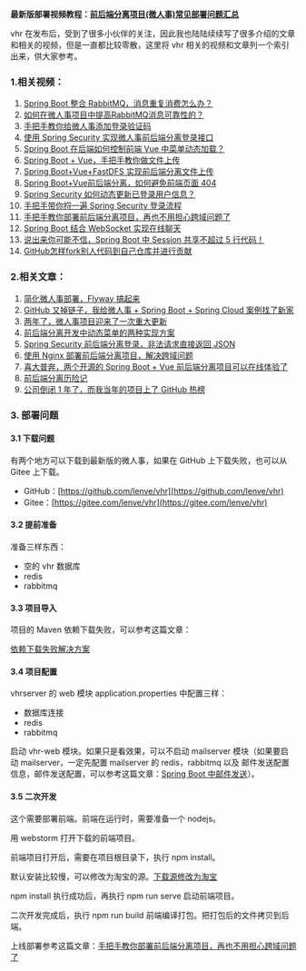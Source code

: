 **最新版部署视频教程：[前后端分离项目(微人事)常见部署问题汇总](https://mp.weixin.qq.com/s/dcJv6BIVFPnokI8nBf4IrQ)**

vhr 在发布后，受到了很多小伙伴的关注，因此我也陆陆续续写了很多介绍的文章和相关的视频，但是一直都比较零散，这里将 vhr 相关的视频和文章列一个索引出来，供大家参考。

### 1.相关视频：

1. [Spring Boot 整合 RabbitMQ，消息重复消费怎么办？](https://mp.weixin.qq.com/s/SMPyyZlRvvKM-kSMbOOQAw)
2. [如何在微人事项目中提高RabbitMQ消息可靠性的？](https://mp.weixin.qq.com/s/aMu1qi46FbzIe0amJ4XJ7w)
3. [手把手教你给微人事添加登录验证码](https://mp.weixin.qq.com/s/aaop_dS9UIOgTtQd0hl_tw)
4. [使用 Spring Security 实现微人事前后端分离登录接口](https://mp.weixin.qq.com/s/eun-ChD5KyN6LsbR9qFfiQ)
5. [Spring Boot 在后端如何控制前端 Vue 中菜单动态加载？](https://mp.weixin.qq.com/s/rH5MeKuTnXbyaDaGsU4wNw)
6. [Spring Boot + Vue，手把手教你做文件上传](https://mp.weixin.qq.com/s/OMgoUfH8lk8hDfuqWXGWTA)
7. [Spring Boot+Vue+FastDFS 实现前后端分离文件上传](https://mp.weixin.qq.com/s/tIFyi2EiQRhdaOZi7bMoGw)
8. [Spring Boot+Vue前后端分离，如何避免前端页面 404](https://mp.weixin.qq.com/s/rXhXFXDhyYDP4F47Uat1DQ)
9. [Spring Security 如何动态更新已登录用户信息？](https://mp.weixin.qq.com/s/jQZx4i4-vqjpBjpoJKJF4A)
10. [手把手带你捋一遍 Spring Security 登录流程](https://mp.weixin.qq.com/s/z6GeR5O-vBzY3SHehmccVA)
11. [手把手教你部署前后端分离项目，再也不用担心跨域问题了](https://mp.weixin.qq.com/s/KWBtHi_au_1pH70OYptjfA)
12. [Spring Boot 结合 WebSocket 实现在线聊天](https://mp.weixin.qq.com/s/Rrj7oco3K8kJBsTxEEdz9g)
13. [说出来你可能不信，Spring Boot 中 Session 共享不超过 5 行代码！](https://mp.weixin.qq.com/s/sgjm09_e8ue5blXqPgeXZA)
14. [GitHub怎样fork别人代码到自己仓库并进行贡献]( https://blog.csdn.net/xc_zhou/article/details/87984242 )

### 2.相关文章：

1. [简化微人事部署，Flyway 搞起来](https://mp.weixin.qq.com/s/yabpyA90D1yUtWRNr330yA)
2. [GitHub 又掉链子，我给微人事 + Spring Boot + Spring Cloud 案例找了新家](https://mp.weixin.qq.com/s/yvJXiX70iNSdd2mbSQbUCQ)
3. [两年了，微人事项目迎来了一次重大更新](https://mp.weixin.qq.com/s/Eo2RRB6zKQuPDMWlnCHDrw)
4. [前后端分离开发中动态菜单的两种实现方案](https://mp.weixin.qq.com/s/NV7pRVnR6sLSjI2Snjl_aQ)
5. [Spring Security 前后端分离登录，非法请求直接返回 JSON](https://mp.weixin.qq.com/s/24pI8CG1zZU4KxOYhizV_g)
6. [使用 Nginx 部署前后端分离项目，解决跨域问题](https://mp.weixin.qq.com/s/C7PIck3SIPPTcA3NX3ELoQ)
7. [喜大普奔，两个开源的 Spring Boot + Vue 前后端分离项目可以在线体验了](https://mp.weixin.qq.com/s/GvqLzCZngQiMqVE_ZTafeA)
8. [前后端分离历险记](https://mp.weixin.qq.com/s/szgfT3tnYMCHSeiE3_QnpA)
9. [公司倒闭 1 年了，而我当年的项目上了 GitHub 热榜](https://mp.weixin.qq.com/s/qGFo2MKkD0AObBJDPR8veQ)

### 3. 部署问题

#### 3.1 下载问题

有两个地方可以下载到最新版的微人事，如果在 GitHub 上下载失败，也可以从 Gitee 上下载。

- GitHub：[https://github.com/lenve/vhr](https://github.com/lenve/vhr)
- Gitee：[https://gitee.com/lenve/vhr](https://gitee.com/lenve/vhr)

#### 3.2 提前准备

准备三样东西：

- 空的 vhr 数据库
- redis
- rabbitmq

#### 3.3 项目导入

项目的 Maven 依赖下载失败，可以参考这篇文章：

[依赖下载失败解决方案](https://mp.weixin.qq.com/s/6PPYwrNestz-gvmB4ZkAqQ)

#### 3.4 项目配置

vhrserver 的 web  模块 application.properties 中配置三样：

- 数据库连接
- redis
- rabbitmq

启动 vhr-web 模块。如果只是看效果，可以不启动 mailserver 模块（如果要启动 mailserver，一定先配置 mailserver 的 redis，rabbitmq 以及 邮件发送配置信息，邮件发送配置，可以参考这篇文章：[Spring Boot 中邮件发送](https://mp.weixin.qq.com/s/FKyQNyPDQY8O25Hk2x7rKg)）。

#### 3.5 二次开发

这个需要部署前端。前端在运行时，需要准备一个 nodejs。

用 webstorm 打开下载的前端项目。

前端项目打开后，需要在项目根目录下，执行 npm install。

默认安装比较慢，可以修改为淘宝的源。[下载源修改为淘宝](https://mp.weixin.qq.com/s/HWRYAR16vLE1XFep6_i1tA)

npm install  执行成功后，再执行 npm run serve 启动前端项目。

二次开发完成后，执行 npm run build 前端编译打包。把打包后的文件拷贝到后端。

上线部署参考这篇文章：[手把手教你部署前后端分离项目，再也不用担心跨域问题了](https://mp.weixin.qq.com/s/KWBtHi_au_1pH70OYptjfA)